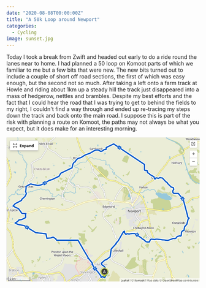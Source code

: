 ```yaml
---
date: "2020-08-08T00:00:00Z"
title: "A 50k Loop around Newport"
categories:
  - Cycling
image: sunset.jpg
---
```

Today I took a break from Zwift and headed out early to do a ride round the lanes near to home. I had planned a 50 loop on Komoot parts of which we familiar to me but a few bits that were new. The new bits turned out to include a couple of short off road sections, the first of which was easy enough, but the second not so much. After taking a left onto a farm track at Howle and riding about 1km up a steady hill the track just disappeared into a mass of hedgerow, nettles and brambles. Despite my best efforts and the fact that I could hear the road that I was trying to get to behind the fields to my right, I couldn't find a way through and ended up re-tracing my steps down the track and back onto the main road. I suppose this is part of the risk with planning a route on Komoot, the paths may not always be what you expect, but it does make for an interesting morning.

![50K Newport Loop](route.png "Route")

